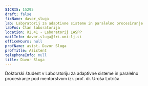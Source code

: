 ```yaml
---
SICRIS: 15295
draft: false
fixName: davor_sluga
lab: Laboratorij za adaptivne sisteme in paralelno procesiranje
labPos: Član laboratorija
location: R2.41 - Laboratorij LASPP
mailInfo: davor.sluga@fri.uni-lj.si
officeHours: null
profName: asist. Davor Sluga
profTitle: Asistent
telephoneInfo: null
title: Davor Sluga
---
```



Doktorski študent v Laboratoriju za adaptivne sisteme in paralelno procesiranje pod mentorstvom izr. prof. dr. Uroša Lotriča.